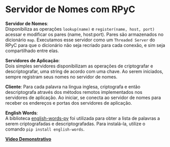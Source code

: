 # Servidor de Nomes com RPyC

**Servidor de Nomes**:  
Disponibiliza as operações ```lookup(name)``` e ```register(name, host, port)``` acessar e modificar os pares (name, host:port).
Pares são armazenados no dicionário ```map```.
Executamos esse servidor como um ```Threaded Server``` do RPyC para que o dicionário não seja recriado para cada conexão, e sim seja compartilhado entre elas.

**Servidores de Aplicação**:  
Dois simples servidores disponibilizam as operações de criptografar e descriptografar, uma string de acordo com uma chave. Ao serem iniciados, sempre registram seus nomes no servidor de nomes.

**Cliente**:
Para cada palavra na língua inglesa, criptografa e então descriptografa através dos métodos remotos implementados nos servidores de aplicação.
Ao iniciar, se conecta ao servidor de nomes para receber os endereços e portas dos servidores de aplicação.

**English Words**:  
A biblioteca [english-words-py](https://github.com/mwiens91/english-words-py) foi utilizada para obter a lista de palavras a serem criptografadas e descriptografadas.
Para instalá-la, utilize o comando ```pip install english-words```.

[**Vídeo Demonstrativo**](https://youtu.be/bNRKtJU8DXQ)
